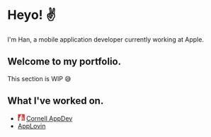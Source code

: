 # Heyo! ✌️

I'm Han, a mobile application developer currently working at Apple. 

## Welcome to my portfolio. 

This section is WIP 😅

## What I've worked on.
- <img src="https://github.com/dishanest/dishanest/blob/main/appdevlogo.png" height="15" title="appdev_logo"> [Cornell AppDev](https://www.cornellappdev.com)  
- [AppLovin](https://github.com/AppLovin/AppLovin-MAX-SDK-iOS/releases)
